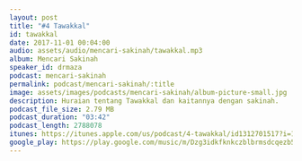 ```yaml
---
layout: post
title: "#4 Tawakkal"
id: tawakkal
date: 2017-11-01 00:04:00
audio: assets/audio/mencari-sakinah/tawakkal.mp3
album: Mencari Sakinah
speaker_id: drmaza
podcast: mencari-sakinah
permalink: podcast/mencari-sakinah/:title
image: assets/images/podcasts/mencari-sakinah/album-picture-small.jpg
description: Huraian tentang Tawakkal dan kaitannya dengan sakinah. 
podcast_file_size: 2.79 MB
podcast_duration: "03:42"
podcast_length: 2788078
itunes: https://itunes.apple.com/us/podcast/4-tawakkal/id1312701517?i=1000394721889
google_play: https://play.google.com/music/m/Dzg3idkfknkczblbrmsdcqezb5q?t=4_Tawakkal-Mencari_Sakinah
--- 
```

